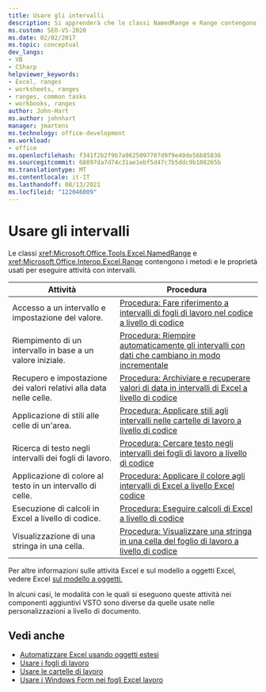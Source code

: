 ```yaml
---
title: Usare gli intervalli
description: Si apprenderà che le classi NamedRange e Range contengono i metodi e le proprietà che si usano per eseguire attività con intervalli.
ms.custom: SEO-VS-2020
ms.date: 02/02/2017
ms.topic: conceptual
dev_langs:
- VB
- CSharp
helpviewer_keywords:
- Excel, ranges
- worksheets, ranges
- ranges, common tasks
- workbooks, ranges
author: John-Hart
ms.author: johnhart
manager: jmartens
ms.technology: office-development
ms.workload:
- office
ms.openlocfilehash: f341f2b2f9b7a9625097707d9f9e49de56b85836
ms.sourcegitcommit: 68897da7d74c31ae1ebf5d47c7b5ddc9b108265b
ms.translationtype: MT
ms.contentlocale: it-IT
ms.lasthandoff: 08/13/2021
ms.locfileid: "122046009"
---
```

# <a name="work-with-ranges"></a>Usare gli intervalli
  Le classi <xref:Microsoft.Office.Tools.Excel.NamedRange> e <xref:Microsoft.Office.Interop.Excel.Range> contengono i metodi e le proprietà usati per eseguire attività con intervalli.

|Attività|Procedura|
|----------|---------------|
|Accesso a un intervallo e impostazione del valore.|[Procedura: Fare riferimento a intervalli di fogli di lavoro nel codice a livello di codice](../vsto/how-to-programmatically-refer-to-worksheet-ranges-in-code.md)|
|Riempimento di un intervallo in base a un valore iniziale.|[Procedura: Riempire automaticamente gli intervalli con dati che cambiano in modo incrementale](../vsto/how-to-programmatically-automatically-fill-ranges-with-incrementally-changing-data.md)|
|Recupero e impostazione dei valori relativi alla data nelle celle.|[Procedura: Archiviare e recuperare valori di data in intervalli di Excel a livello di codice](../vsto/how-to-programmatically-store-and-retrieve-date-values-in-excel-ranges.md)|
|Applicazione di stili alle celle di un'area.|[Procedura: Applicare stili agli intervalli nelle cartelle di lavoro a livello di codice](../vsto/how-to-programmatically-apply-styles-to-ranges-in-workbooks.md)|
|Ricerca di testo negli intervalli dei fogli di lavoro.|[Procedura: Cercare testo negli intervalli dei fogli di lavoro a livello di codice](../vsto/how-to-programmatically-search-for-text-in-worksheet-ranges.md)|
|Applicazione di colore al testo in un intervallo di celle.|[Procedura: Applicare il colore agli intervalli di Excel a livello Excel codice](../vsto/how-to-programmatically-apply-color-to-excel-ranges.md)|
|Esecuzione di calcoli in Excel a livello di codice.|[Procedura: Eseguire calcoli di Excel a livello di codice](../vsto/how-to-programmatically-run-excel-calculations-programmatically.md)|
|Visualizzazione di una stringa in una cella.|[Procedura: Visualizzare una stringa in una cella del foglio di lavoro a livello di codice](../vsto/how-to-programmatically-display-a-string-in-a-worksheet-cell.md)|

 Per altre informazioni sulle attività Excel e sul modello a oggetti Excel, vedere Excel [sul modello a oggetti.](../vsto/excel-object-model-overview.md)

 In alcuni casi, le modalità con le quali si eseguono queste attività nei componenti aggiuntivi VSTO sono diverse da quelle usate nelle personalizzazioni a livello di documento.

## <a name="see-also"></a>Vedi anche
- [Automatizzare Excel usando oggetti estesi](../vsto/automating-excel-by-using-extended-objects.md)
- [Usare i fogli di lavoro](../vsto/working-with-worksheets.md)
- [Usare le cartelle di lavoro](../vsto/working-with-workbooks.md)
- [Usare i Windows Form nei fogli Excel lavoro](../vsto/using-windows-forms-controls-on-excel-worksheets.md)
